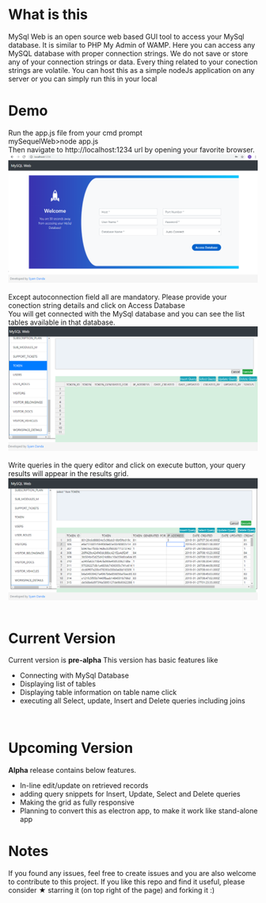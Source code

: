 What is this
=================

MySql Web is an open source web based GUI tool to access your MySql database.
It is similar to PHP My Admin of WAMP. Here you can access any MySQL database with proper connection strings.
We do not save or store any of your connection strings or data. Every thing related to your conection strings are volatile. You can host this as a simple nodeJs application on any server or you can simply run this in your local

Demo
=================
Run the app.js file from your cmd prompt<br />
     mySequelWeb>node app.js<br />Then navigate to http://localhost:1234 url by opening your favorite browser.
      <img src="/screenshots/1.PNG" alt="img 1"/>
      <br/><br/>
  Except autoconnection field all are mandatory. Please provide your conection string details and click on Access Database<br />
  You will get connected with the MySql database and you can see the list tables available in that database.
    <img src="/screenshots/3.PNG" alt="img 2"/> <br/><br/>
  Write queries in the query editor and click on execute button, your query results will appear in the results grid.
    <img src="/screenshots/2.PNG" alt="img 3"/> <br/><br/>



Current Version
=================
Current version is <b>pre-alpha</b>
This version has basic features like <br/>
<ul>
  <li>Connecting with MySql Database</li>
  <li>Displaying list of tables</li>
  <li>Displaying table information on table name click</li>
  <li>executing all Select, update, Insert and Delete queries including joins</li>
</ul>
<br/>

Upcoming Version
=================
<b>Alpha</b>  release contains below features. <br/>
<ul>
  <li>In-line edit/update on retrieved records</li>
  <li>adding query snippets for Insert, Update, Select and Delete queries</li>
  <li>Making the grid as fully responsive</li>
  <li>Planning to convert this as electron app, to make it work like stand-alone app</li>
</ul>

Notes
=================
If you found any issues, feel free to create issues and you are also welcome to contribute to this project.
If you like this repo and find it useful, please consider ★ starring it (on top right of the page) and forking it :)
